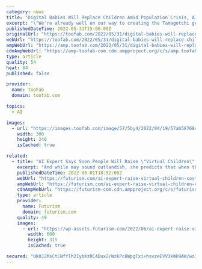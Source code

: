 ```yaml
---
category: news
title: "Digital Babies Will Replace Children Amid Population Crisis, AI Expert Claims"
excerpt: "\"We're already well on our way to creating the Tamagotchi generation which, for all intents and purposes, will be 'real' to their parents\""
publishedDateTime: 2022-05-31T15:06:00Z
originalUrl: "https://toofab.com/2022/05/31/digital-babies-will-replace-children-soon/"
webUrl: "https://toofab.com/2022/05/31/digital-babies-will-replace-children-soon/"
ampWebUrl: "https://amp.toofab.com/2022/05/31/digital-babies-will-replace-children-soon/"
cdnAmpWebUrl: "https://amp-toofab-com.cdn.ampproject.org/c/s/amp.toofab.com/2022/05/31/digital-babies-will-replace-children-soon/"
type: article
quality: 54
heat: 64
published: false

provider:
  name: TooFab
  domain: toofab.com

topics:
  - AI

images:
  - url: "https://images.toofab.com/image/57/5by4/2022/04/19/57ab587684384010b6e680393ccf972b_xs.jpg"
    width: 300
    height: 240
    isCached: true

related:
  - title: "AI Expert Says Soon People Will Raise \"Virtual Children\" That Cost Less, Are Less Messy"
    excerpt: "And while may sound outlandish, she predicts that when the metaverse becomes a part of everyday life, we won't think twice about raising AI babies. \"Virtual children may seem like a giant leap ..."
    publishedDateTime: 2022-06-01T18:52:00Z
    webUrl: "https://futurism.com/ai-expert-raise-virtual-children-cost-less"
    ampWebUrl: "https://futurism.com/ai-expert-raise-virtual-children-cost-less/amp"
    cdnAmpWebUrl: "https://futurism-com.cdn.ampproject.org/c/s/futurism.com/ai-expert-raise-virtual-children-cost-less/amp"
    type: article
    provider:
      name: Futurism
      domain: futurism.com
    quality: 49
    images:
      - url: "https://wp-assets.futurism.com/2022/06/ai-expert-raise-virtual-children-cost-less-600x315.jpg"
        width: 600
        height: 315
        isCached: true

secured: "UK0J2MsCtCNfYlh2IybKzRC4DuxZ/WzkPc8WpgTxi+hsvzeEVV3kWk9AW/wz7MTYeEMzCgvvJOvwPAXfUoj7mSwqjMPO/4VZ188o1W3YjYRmu38WRWDAGfZg7vyG20QIdUvA4AU1wqEKi2KszCOiiKrJl9/eM+mjapn20ci/5aOgULRQqdg/PTEAxKvnx3oj4gEFdpJNOtRiIwghv+/oQx+9Lpk166c+aGPMQRdGFYqyFLzCNoUEtdFKTEZ3WN7SmhN9xIQNJhJgNgGl8Ikby3sp0De2c3/ZCs8FMZcCZCZy+cCcjOfqn4sdluy1uB9V9fWGx8ZMDZCMFS9SR1LIAm3V9aY1Kodt8PX+jNcaluQ=;3Rb4JD/vguEdisdezlB+Qw=="
---
```


